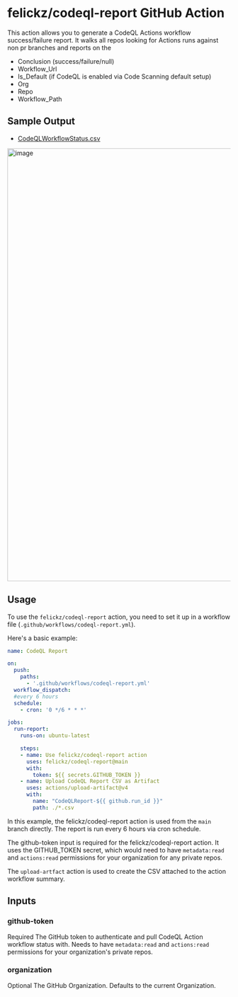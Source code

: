 # felickz/codeql-report GitHub Action

This action allows you to generate a CodeQL Actions workflow success/failure report.  It walks all repos looking for Actions runs against non pr branches and reports on the 
- Conclusion (success/failure/null)
- Workflow_Url
- Is_Default (if CodeQL is enabled via Code Scanning default setup)
- Org
- Repo
- Workflow_Path

## Sample Output
- [CodeQLWorkflowStatus.csv ](https://github.com/felickz/codeql-report/blob/main/CodeQLWorkflowStatus.csv)
<img width="978" alt="image" src="https://github.com/felickz/codeql-report/assets/1760475/ccc5a2b4-252e-40e1-8eba-b9c30c12bd8b">


## Usage

To use the `felickz/codeql-report` action, you need to set it up in a workflow file (`.github/workflows/codeql-report.yml`).

Here's a basic example:

```yaml
name: CodeQL Report

on:
  push:
    paths:
      - '.github/workflows/codeql-report.yml'
  workflow_dispatch:
  #every 6 hours
  schedule:
    - cron: '0 */6 * * *'

jobs:
  run-report:
    runs-on: ubuntu-latest

    steps:
    - name: Use felickz/codeql-report action
      uses: felickz/codeql-report@main
      with:
        token: ${{ secrets.GITHUB_TOKEN }}
    - name: Upload CodeQL Report CSV as Artifact
      uses: actions/upload-artifact@v4
      with:
        name: "CodeQLReport-${{ github.run_id }}"
        path: ./*.csv
```

In this example, the felickz/codeql-report action is used from the `main` branch directly.  The report is run every 6 hours via cron schedule.

The github-token input is required for the felickz/codeql-report action. It uses the GITHUB_TOKEN secret, which would need to have `metadata:read` and `actions:read` permissions for your organization for any private repos.

The `upload-artfact` action is used to create the CSV attached to the action workflow summary.

## Inputs
### github-token
Required The GitHub token to authenticate and pull CodeQL Action workflow status with.  Needs to have `metadata:read` and `actions:read` permissions for your organization's private repos.
### organization
Optional The GitHub Organization. Defaults to the current Organization.
